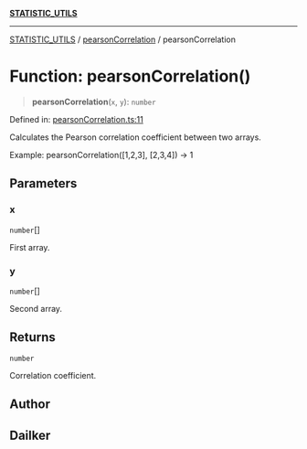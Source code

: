 [**STATISTIC_UTILS**](../../README.md)

***

[STATISTIC_UTILS](../../README.md) / [pearsonCorrelation](../README.md) / pearsonCorrelation

# Function: pearsonCorrelation()

> **pearsonCorrelation**(`x`, `y`): `number`

Defined in: [pearsonCorrelation.ts:11](https://github.com/dailker/everyutil/blob/e265d7544f4e799da268d038a0a464c889a18367/src/statistic/pearsonCorrelation.ts#L11)

Calculates the Pearson correlation coefficient between two arrays.

Example: pearsonCorrelation([1,2,3], [2,3,4]) → 1

## Parameters

### x

`number`[]

First array.

### y

`number`[]

Second array.

## Returns

`number`

Correlation coefficient.

## Author

## Dailker
